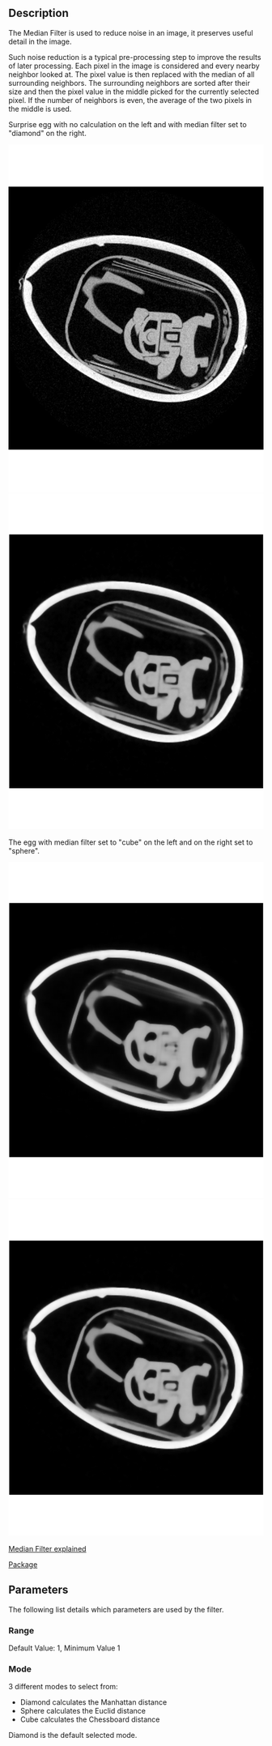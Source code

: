 ## Description

The Median Filter is used to reduce noise in an image, it preserves useful detail in the image.

Such noise reduction is a typical pre-processing step to improve the results of later processing.
Each pixel in the image is considered and every nearby neighbor looked at. 
The pixel value is then replaced with the median of all surrounding neighbors. 
The surrounding neighbors are sorted after their size and then the pixel value in the middle picked for the currently selected pixel. 
If the number of neighbors is even, the average of the two pixels in the middle is used.

Surprise egg with no calculation on the left and with median filter set to "diamond" on the right.

![ ](images/median/mediannocalculation.png) ![ ](images/median/mediandiamond4.png)

The egg with median filter set to "cube" on the left and on the right set to "sphere".

![ ](images/median/mediancube4.png) ![ ](images/median/mediansphere4.png)

[Median Filter explained](https://homepages.inf.ed.ac.uk/rbf/HIPR2/median.htm)

[Package](https://docs.scipy.org/doc/scipy/reference/generated/scipy.ndimage.median_filter.html)

## Parameters

The following list details which parameters are used by the filter.

### Range

Default Value: 1, Minimum Value 1

### Mode

3 different modes to select from:

- Diamond calculates the Manhattan distance
- Sphere calculates the Euclid distance
- Cube calculates the Chessboard distance

Diamond is the default selected mode.
